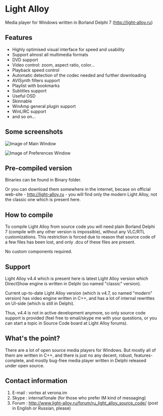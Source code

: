 Light Alloy
==========

Media player for Windows written in Borland Delphi 7 (http://light-alloy.ru)

Features
--------

* Highly optimised visual interface for speed and usability
* Support almost all multimedia formats
* DVD support
* Video control: zoom, aspect ratio, color...
* Playback speed control
* Automatic detection of the codec needed and further downloading
* AVISynth filters support
* Playlist with bookmarks
* Subtitles support
* Useful OSD
* Skinnable
* WinAmp general plugin support
* WinLIRC support
* and so on...

Some screenshots
----------------

![Image of Main Window](http://light-alloy.ru/img/old/la44_mainwindow.png)

![Image of Preferences Window](http://light-alloy.ru/img/old/la44_prefs.png)

Pre-compiled version
--------------------

Binaries can be found in Binary folder.

Or you can download them somewhere in the internet, becase on official web-site - http://light-alloy.ru - you will find only the modern Light Alloy, not the classic one which is present here.

How to compile
--------------

To compile Light Alloy from source code you will need plain Borland Delphi 7 (compile with any other version is impossible), without any VLC/RTL customizations. This restriction is forced due to reason that source code of a few files has been lost, and only .dcu of these files are present.

No custom components required.

Support
-------

Light Alloy v4.4 which is present here is latest Light Alloy version which DirectShow engine is written in Delphi (so named "classic" version). 

Current up-to-date Light Alloy version (which is v4.7, so named "modern" version) has video engine written in C++, and has a lot of internal rewrittes on UI-side (which is still in Delphi).

Thus, v4.4 is not in active development anymore, so only source code support is provided (feel free to email/skype me with your questions, or you can start a topic in Source Code board at Light Alloy forums).

What's the point?
-----------------

There are a lot of open source media players for Windows. But mostly all of them are written in C++, and there is just no any decent, robust, features-complete, and mostly bug-free media player written in Delphi released under open source.

Contact information
-------------------

1. E-mail : vortex at verona.im
2. Skype  : internat1onale (for those who prefer IM kind of messaging)
3. Forum  : http://www.light-alloy.ru/forum/ru_light_alloy_source_code/ (post in English or Russian, please)
